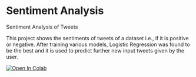 # Sentiment Analysis
Sentiment Analysis of Tweets

This project shows the sentiments of tweets of a dataset i.e., if it is positive or negative. After training various models, Logistic Regression was found to be the best and it is used to predict further new input tweets given by the user.

<a href="https://colab.research.google.com/github/vidit8patel/sentimentanalysistweets/blob/main/sentimentAnalysis.ipynb">
  <img src="https://colab.research.google.com/assets/colab-badge.svg" alt="Open In Colab"/>
</a>
